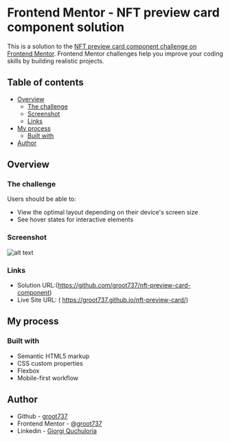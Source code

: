 # Frontend Mentor - NFT preview card component solution
This is a solution to the [NFT preview card component challenge on Frontend Mentor](https://www.frontendmentor.io/challenges/nft-preview-card-component-SbdUL_w0U). Frontend Mentor challenges help you improve your coding skills by building realistic projects. 
## Table of contents

- [Overview](#overview)
  - [The challenge](#the-challenge)
  - [Screenshot](#screenshot)
  - [Links](#links)
- [My process](#my-process)
  - [Built with](#built-with)
- [Author](#author)
## Overview
### The challenge

Users should be able to:

- View the optimal layout depending on their device's screen size
- See hover states for interactive elements
### Screenshot

![alt text](https://github.com/groot737/nft-preview-card-component/blob/main/images/screenshot.png)

### Links

- Solution URL:(https://github.com/groot737/nft-preview-card-component)
- Live Site URL: ( https://groot737.github.io/nft-preview-card/)

## My process

### Built with

- Semantic HTML5 markup
- CSS custom properties
- Flexbox
- Mobile-first workflow
## Author

- Github - [groot737](https://github.com/groot737)
- Frontend Mentor - [@groot737](https://www.frontendmentor.io/profile/groot737)
- Linkedin - [Giorgi Quchuloria](https://www.linkedin.com/in/quchuloria/)

